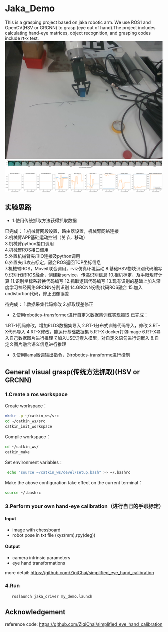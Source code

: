 # Jaka_Demo
This is a grasping project based on jaka robotic arm. We use ROS1 and OpenCV(HSV or GRCNN) to grasp (eye out of hand).The project includes calculating hand-eye matrices, object recognition, and grasping codes include rt-x test.
<img src="grasp.png" alt="jaka">
<img src="rt-x.png" alt="rt-x">
## 实验思路
- 1.使用传统抓取方法获得抓取数据

已完成：
1.机械臂网段设置，路由器设置，机械臂网络连接 \
2.机械臂APP基础运动控制（关节，移动）\
3.机械臂python接口调用 \
4.机械臂ROS接口调用 \
5.外置机械臂夹爪IO连接及python调用 \
6.外置夹爪攻击标定，融合ROS返回TCP坐标信息 \
7.机械臂ROS，Moveit联合调用，rviz仿真环境运动
8.基础HSV物块识别代码编写
9.识别代码ROS融合，创建新service，传递识别信息
10.相机标定，及手眼矩阵计算
11.识别坐标系转换代码编写
12.抓取逻辑代码编写
13.现有识别的基础上加入深度学习神经网络GRCNN分割识别
14.GRCNN分割代码ROS融合
15.加入undistortion代码，修正图像误差

待完成：
1.数据采集代码修改
2.抓取误差修正

- 2.使用robotics-transformer进行自定义数据集训练实现抓取
已完成：

1.RT-1代码修改，增加RLDS数据集导入
2.RT-1分布式训练代码导入，修改
3.RT-X代码导入
4.RT-X修改，能运行基础数据集
5.RT-X docker打包image
6.RT-X导入自己数据图片进行推理
7.加入USE词嵌入模型，对自定义语句进行词嵌入
8.自定义图片融合语义信息进行推理

- 3.使用llama微调输出指令，对robotics-transforme进行控制

## General visual grasp(传统方法抓取)(HSV or GRCNN)
### 1.Create a ros workspace
Create workspace：
```bash
mkdir -p ~/catkin_ws/src
cd ~/catkin_ws/src
catkin_init_workspace
```
Compile workspace：
```bash
cd ~/catkin_ws/
catkin_make
```
Set environment variables：
```bash
 echo "source ~/catkin_ws/devel/setup.bash" >> ~/.bashrc
```
Make the above configuration take effect on the current terminal：
```bash
source ~/.bashrc
```
### 3.Perform your own hand-eye calibration（进行自己的手眼标定）
#### Input
- image with chessboard
- robot pose in txt file (xyz(mm),rpy(deg))

#### Output
- camera intrinsic parameters
- eye hand transformations
  
more detail: https://github.com/ZiqiChai/simplified_eye_hand_calibration

### 4.Run
```bash
   roslaunch jaka_driver my_demo.launch
```

## Acknowledgement
reference code: https://github.com/ZiqiChai/simplified_eye_hand_calibration
